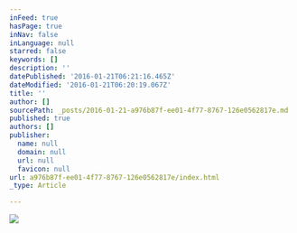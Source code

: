 ```yaml
---
inFeed: true
hasPage: true
inNav: false
inLanguage: null
starred: false
keywords: []
description: ''
datePublished: '2016-01-21T06:21:16.465Z'
dateModified: '2016-01-21T06:20:19.067Z'
title: ''
author: []
sourcePath: _posts/2016-01-21-a976b87f-ee01-4f77-8767-126e0562817e.md
published: true
authors: []
publisher:
  name: null
  domain: null
  url: null
  favicon: null
url: a976b87f-ee01-4f77-8767-126e0562817e/index.html
_type: Article

---
```

![](https://the-grid-user-content.s3-us-west-2.amazonaws.com/8003ff97-9c91-4938-ba3d-1571915626e3.jpg)
